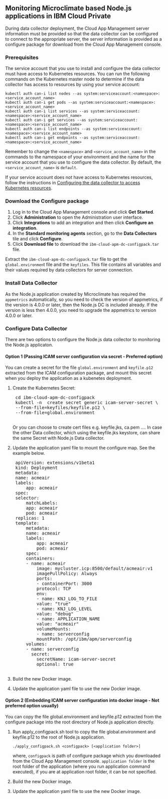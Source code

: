 ## Monitoring Microclimate based Node.js applications in IBM Cloud Private

During data collector deployment, the Cloud App Management server information must be provided so that the data collector can be configured to connect to the appropriate server, the server information is provided as a configure package for download from the Cloud App Management console.

### Prerequisites

The service account that you use to install and configure the data collector must have access to Kubernetes resources. You can run the following commands on the Kubernetes master node to determine if the data collector has access to resources by using your service account:

```
kubectl auth can-i list nodes --as system:serviceaccount:<namespace>:<service_account_name>
kubectl auth can-i get pods --as system:serviceaccount:<namespace>:<service_account_name>
kubectl auth can-i list services --as system:serviceaccount:<namespace>:<service_account_name>
kubectl auth can-i get services --as system:serviceaccount:<namespace>:<service_account_name>
kubectl auth can-i list endpoints --as system:serviceaccount:<namespace>:<service_account_name>
kubectl auth can-i get endpoints --as system:serviceaccount:<namespace>:<service_account_name>
```

Remember to change the `<namespace>` and `<service_account_name>` in the commands to the namespace of your environment and the name for the service account that you use to configure the data collector. By default, the `<service_account_name>` is `default`.

If your service account does not have access to Kubernetes resources, follow the instructions in [Configuring the data collector to access Kubernetes resources](nodejsdc_config_access.md).

### Download the Configure package

1. Log in to the Cloud App Management console and click <b>Get Started</b>.
2. Click <b>Administration</b> to open the Administration user interface.
3. Click <b>Integrations</b> to add an integration and then click <b>Configure an integration</b>.
4. In the <b>Standard monitoring agents</b> section, go to the <b>Data Collectors</b> tile and click <b>Configure</b>.
5. Click <b>Download file</b> to download the `ibm-cloud-apm-dc-configpack.tar` file.

Extract the `ibm-cloud-apm-dc-configpack.tar` file to get the `global.environmen`t file and the `keyfiles`. This file contains all variables and their values required by data collectors for server connection.

### Install Data Collector

As the Node.js application created by Microclimate has required the `appmetrics` automatically, so you need to check the version of appmetrics, if the version is 4.0.0 or later, then the Node.js DC is included already. If the version is less then 4.0.0, you need to upgrade the appmetrics to version 4.0.0 or later.

### Configure Data Collector

There are two options to configure the Node.js data collector to monitoring the Node.js applicaton.

#### Option 1 (Passing ICAM server configuration via secret - Preferred option)

You can create a secret for the file `global.environment` and `keyfile.p12` extracted from the ICAM configuration package, and mount this secret when you deploy the application as a kubenetes deployment.

1. Create the Kubernetes Secret:
    <pre>
    cd ibm-cloud-apm-dc-configpack
    kubectl -n <my_namespace> create secret generic icam-server-secret \
    --from-file=keyfiles/keyfile.p12 \
    --from-file=global.environment
    </pre>
    Or you can choose to create cert files e.g. keyfile.jks, ca.pem .... In case the other Data collector, which using the keyfile.jks keystore, can share the same Secret with Node.js Data collector.

2. Update the application yaml file to mount the configure map. See the example below.
    <pre>
    apiVersion: extensions/v1beta1
    kind: Deployment
    metadata:
    name: acmeair
    labels:
        app: acmeair
    spec:
    selector:
        matchLabels:
        app: acmeair
        pod: acmeair
    replicas: 1
    template:
        metadata:
        name: acmeair
        labels:
            app: acmeair
            pod: acmeair
        spec:
        containers:
        - name: acmeair
            image: mycluster.icp:8500/default/acmeair:v1
            imagePullPolicy: Always
            ports:
            - containerPort: 3000
            protocol: TCP
            env:        
            - name: KNJ_LOG_TO_FILE
            value: "true"
            - name: KNJ_LOG_LEVEL
            value: "debug"
            - name: APPLICATION_NAME
            value: "acmeair"
            volumeMounts:
            - name: serverconfig
            mountPath: /opt/ibm/apm/serverconfig
        volumes:
        - name: serverconfig
          secret:
            secretName: icam-server-secret
            optional: true
    </pre>
3. Build the new Docker image.
4. Update the application yaml file to use the new Docker image.

#### Option 2 (Embedding ICAM server configuration into docker image - Not preferred option usually)

You can copy the file global.environment and keyfile.p12 extracted from the configure package into the root directory of Node.js application directly.

1. Run apply_configpack.sh tool to copy the file global.environment and keyfile.p12 to the root of Node.js application.  
    ```
    ./apply_configpack.sh <configpack> [<application folder>]
    ```
    where, `configpack` is path of configure package which you downloaded from the Cloud App Management console. `application folder` is the root folder of the application (where you run application command executed), if you are at application root folder, it can be not specified.

2. Build the new Docker image.
3. Update the application yaml file to use the new Docker image.